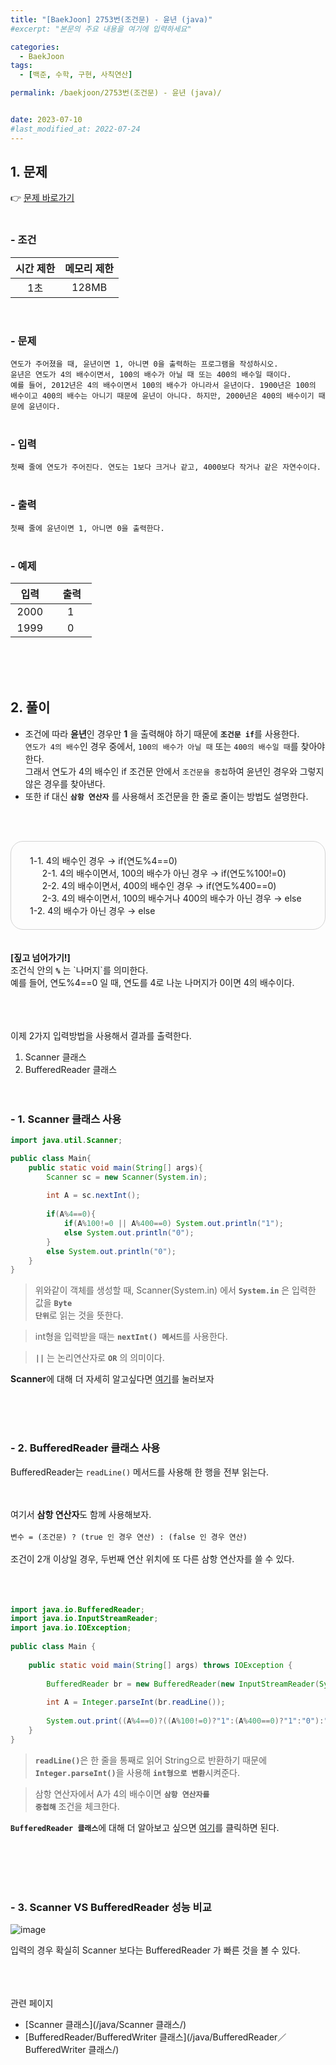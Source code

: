 ```yaml
---
title: "[BaekJoon] 2753번(조건문) - 윤년 (java)"
#excerpt: "본문의 주요 내용을 여기에 입력하세요"

categories:
  - BaekJoon
tags:
  - [백준, 수학, 구현, 사칙연산]

permalink: /baekjoon/2753번(조건문) - 윤년 (java)/


date: 2023-07-10
#last_modified_at: 2022-07-24
---
```


## 1. 문제
👉 [문제 바로가기](https://www.acmicpc.net/problem/2753)<br><br>
###  - 조건
  
| 시간 제한 | 메모리 제한 |
|:--------:|:--------:|
|1초|128MB|

<br>

### - 문제
```연도가 주어졌을 때, 윤년이면 1, 아니면 0을 출력하는 프로그램을 작성하시오.```<br>
```윤년은 연도가 4의 배수이면서, 100의 배수가 아닐 때 또는 400의 배수일 때이다.```<br>
```예를 들어, 2012년은 4의 배수이면서 100의 배수가 아니라서 윤년이다. 1900년은 100의 배수이고 400의 배수는 아니기 때문에 윤년이 아니다. 하지만, 2000년은 400의 배수이기 때문에 윤년이다.```
<br><br>

### - 입력
```첫째 줄에 연도가 주어진다. 연도는 1보다 크거나 같고, 4000보다 작거나 같은 자연수이다.```
<br><br>

### - 출력
```첫째 줄에 윤년이면 1, 아니면 0을 출력한다.```
<br><br>

### - 예제
  
| &nbsp;&nbsp;입력&nbsp;&nbsp; | &nbsp;&nbsp; 출력&nbsp;&nbsp; |
|:--------:|:--------:|
|2000|1|
|1999|0|

  
<br><br><br>


## 2. 풀이
- 조건에 따라 <b>윤년</b>인 경우만 <b>1</b> 을 출력해야 하기 때문에 <code><b>조건문 if</b></code>를 사용한다.<br>
`연도가 4의 배수`인 경우 중에서, `100의 배수가 아닐 때` 또는 `400의 배수일 때`를 찾아야 한다.<br>
그래서 연도가 4의 배수인 if 조건문 안에서 `조건문을 중첩`하여 윤년인 경우와 그렇지 않은 경우를 찾아낸다.<br>
- 또한 if 대신 <code><b>삼항 연산자</b></code> 를 사용해서 조건문을 한 줄로 줄이는 방법도 설명한다.

<br><br>
<div style="border:1px solid lightgray;padding:20px 30px;border-radius:20px;">
1-1. 4의 배수인 경우 → if(연도%4==0)<br>
&nbsp;&nbsp;&nbsp;&nbsp;&nbsp;2-1. 4의 배수이면서, 100의 배수가 아닌 경우 → if(연도%100!=0)<br>
&nbsp;&nbsp;&nbsp;&nbsp;&nbsp;2-2. 4의 배수이면서, 400의 배수인 경우 → if(연도%400==0)<br>
&nbsp;&nbsp;&nbsp;&nbsp;&nbsp;2-3. 4의 배수이면서, 100의 배수거나 400의 배수가 아닌 경우 → else<br>
1-2. 4의 배수가 아닌 경우 → else
</div>
<br><br>
<b>[짚고 넘어가기!]</b><br>
조건식 안의 <code><b>%</b></code> 는 `나머지`를 의미한다.<br>
예를 들어, 연도%4==0 일 때, 연도를 4로 나눈 나머지가 0이면 4의 배수이다.


<br><br><br>
이제 2가지 입력방법을 사용해서 결과를 출력한다.

1. Scanner 클래스
2. BufferedReader 클래스
<br><br><br>

### - 1. Scanner 클래스 사용
```java
import java.util.Scanner;

public class Main{
    public static void main(String[] args){
        Scanner sc = new Scanner(System.in);
        
        int A = sc.nextInt();
        
        if(A%4==0){
            if(A%100!=0 || A%400==0) System.out.println("1");
            else System.out.println("0");
        } 
        else System.out.println("0");
    }
} 
```
> 위와같이 객체를 생성할 때, Scanner(System.in) 에서 <code><b>System.in</b></code> 은 입력한 값을 <code><b>Byte 단위</b></code>로 읽는 것을 뜻한다.

> int형을 입력받을 때는 <code><b>nextInt() 메서드</b></code>를 사용한다.

> <code><b>||</b></code> 는 논리연산자로 <code><b>OR</b></code> 의 의미이다.

<div class="box"><b>Scanner</b>에 대해 더 자세히 알고싶다면 <a href="/java/Scanner 클래스/"> 여기</a>를 눌러보자</div>


<br><br><br>

### - 2. BufferedReader 클래스 사용
BufferedReader는 `readLine()` 메서드를 사용해 한 행을 전부 읽는다.<br><br><br>

여기서 <b>삼항 연산자</b>도 함께 사용해보자.<br><br>
```변수 = (조건문) ? (true 인 경우 연산) : (false 인 경우 연산)```
<br><br>
조건이 2개 이상일 경우, 두번째 연산 위치에 또 다른 삼항 연산자를 쓸 수 있다.
<br><br><br><br>


```java
import java.io.BufferedReader;
import java.io.InputStreamReader;
import java.io.IOException;
 
public class Main {
 
	public static void main(String[] args) throws IOException {
        
		BufferedReader br = new BufferedReader(new InputStreamReader(System.in));
 
		int A = Integer.parseInt(br.readLine());
		
		System.out.print((A%4==0)?((A%100!=0)?"1":(A%400==0)?"1":"0"):"0");
	}
}
```
> <code><b>readLine()</b></code>은 한 줄을 통째로 읽어 String으로 반환하기 때문에 <code><b>Integer.parseInt()</b></code>을 사용해 <code><b>int형으로 변환</b></code>시켜준다.

> 삼항 연산자에서 A가 4의 배수이면 <code><b>삼항 연산자를 중첩해</b></code> 조건을 체크한다.<br>

<div class="box"><code><b>BufferedReader 클래스</b></code>에 대해 더 알아보고 싶으면 <a href="/java/BufferedReader／BufferedWriter 클래스/"> 여기</a>를 클릭하면 된다.</div>



<br><br><br><br>

### - 3. Scanner VS BufferedReader 성능 비교
![image](https://github.com/cjoungi/cjoungi.github.io/assets/113075984/cacd164c-8b0b-42f6-b76a-f17cbdadca62)

입력의 경우 확실히 Scanner 보다는 <span class="color">BufferedReader 가 빠른 것을 볼 수 있다.</span>


<br><br><br>
<span class="color">관련 페이지</span><br>
- [Scanner 클래스](/java/Scanner 클래스/)
- [BufferedReader/BufferedWriter 클래스](/java/BufferedReader／BufferedWriter 클래스/)

<br><br><br>